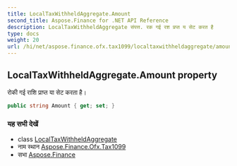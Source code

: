 ```yaml
---
title: LocalTaxWithheldAggregate.Amount
second_title: Aspose.Finance for .NET API Reference
description: LocalTaxWithheldAggregate संपत्त. रक गई रश प्रप्त य सेट करत है
type: docs
weight: 20
url: /hi/net/aspose.finance.ofx.tax1099/localtaxwithheldaggregate/amount/
---
```

## LocalTaxWithheldAggregate.Amount property

रोकी गई राशि प्राप्त या सेट करता है।

```csharp
public string Amount { get; set; }
```

### यह सभी देखें

* class [LocalTaxWithheldAggregate](../)
* नाम स्थान [Aspose.Finance.Ofx.Tax1099](../../localtaxwithheldaggregate/)
* सभा [Aspose.Finance](../../../)


